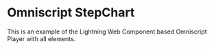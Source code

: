 # Omniscript StepChart

This is an example of the Lightning Web Component based Omniscript Player with all elements.
